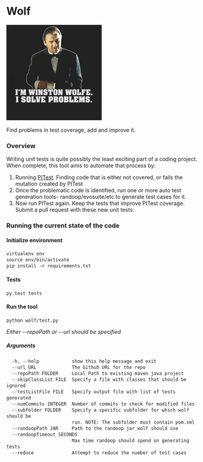 # Wolf
![Wolfe](img/wolfe.png)

Find problems in test coverage, add and improve it.

### Overview

Writing unit tests is quite possibly the least exciting part of a coding project. When complete, this tool aims to automate that process by:

1. Running [PITest](http://pitest.org). Finding code that is either not covered, or fails the mutation created by PITest
2. Once the problematic code is identified, run one or more auto test generation tools- randoop/evosuite/etc to generate test cases for it.
3. Now run PITest again. Keep the tests that improve PITest coverage. Submit a pull request with these new unit tests.


### Running the current state of the code

#### Initialize environment

```
virtualenv env
source env/bin/activate
pip install -r requirements.txt
```

#### Tests

```
py.test tests
```

#### Run the tool

```
python wolf/test.py
```
*Either --repoPath or --url should be specified*
##### Arguments

```
  -h, --help            show this help message and exit
  --url URL             The Github URL for the repo
  --repoPath FOLDER     Local Path to existing maven java project
  --skipClassList FILE  Specify a file with classes that should be ignored
  --testListFile FILE   Specify output file with list of tests generated
  --numCommits INTEGER  Number of commits to check for modified files
  --subfolder FOLDER    Specify a specific subfolder for which wolf should be
                        run. NOTE: The subfolder must contain pom.xml
  --randoopPath JAR     Path to the randoop jar wolf should use
  --randoopTimeout SECONDS
                        Max time randoop should spend on generating tests
  --reduce              Attempt to reduce the number of test cases
```
